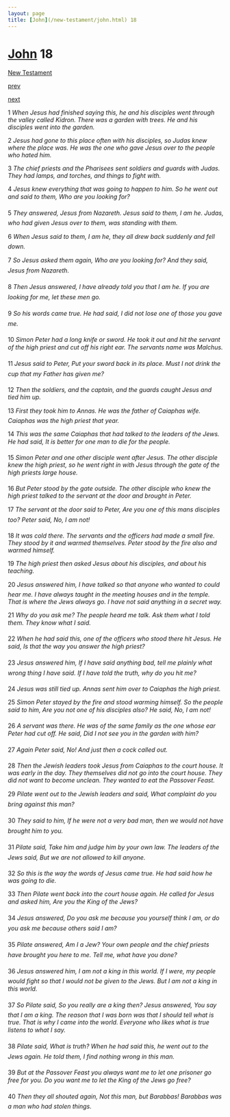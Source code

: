 ```yaml
---
layout: page
title: [John](/new-testament/john.html) 18
---
```


# [John](/new-testament/john.html) 18

[New Testament](/new-testament.html)


[prev](/new-testament/john/john-17.html)


[next](/new-testament/john/john-19.html)

1 _When Jesus had finished saying this, he and his disciples went through the valley called Kidron. There was a garden with trees. He and his disciples went into the garden._

2 _Jesus had gone to this place often with his disciples, so Judas knew where the place was.  He was the one who gave Jesus over to the people who hated him._

3 _The chief priests and the Pharisees sent soldiers and guards with Judas. They had lamps,  and torches, and things to fight with._

4 _Jesus knew everything that was going to happen to him. So he went out and said to them,  Who are you looking for?_

5 _They answered, Jesus from Nazareth. Jesus said to them, I am he. Judas, who had given Jesus over to them, was standing with them._

6 _When Jesus said to them, I am he, they all drew back suddenly and fell down._

7 _So Jesus asked them again, Who are you looking for? And they said, Jesus from Nazareth._

8 _Then Jesus answered, I have already told you that I am he. If you are looking for me, let these men go._

9 _So his words came true. He had said, I did not lose one of those you gave me._

10 _Simon Peter had a long knife or sword. He took it out and hit the servant of the high priest and cut off his right ear. The servants name was Malchus._

11 _Jesus said to Peter, Put your sword back in its place. Must I not drink the cup that my Father has given me?_

12 _Then the soldiers, and the captain, and the guards caught Jesus and tied him up._

13 _First they took him to Annas. He was the father of Caiaphas wife. Caiaphas was the high priest that year._

14 _This was the same Caiaphas that had talked to the leaders of the Jews. He had said, It is better for one man to die for the people._

15 _Simon Peter and one other disciple went after Jesus. The other disciple knew the high priest, so he went right in with Jesus through the gate of the high priests large house._

16 _But Peter stood by the gate outside. The other disciple who knew the high priest talked to the servant at the door and brought in Peter._

17 _The servant at the door said to Peter, Are you one of this mans disciples too? Peter said,  No, I am not!_

18 _It was cold there. The servants and the officers had made a small fire. They stood by it and warmed themselves. Peter stood by the fire also and warmed himself._

19 _The high priest then asked Jesus about his disciples, and about his teaching._

20 _Jesus answered him, I have talked so that anyone who wanted to could hear me. I have always taught in the meeting houses and in the temple. That is where the Jews always go.  I have not said anything in a secret way._

21 _Why do you ask me? The people heard me talk. Ask them what I told them. They know what I said._

22 _When he had said this, one of the officers who stood there hit Jesus. He said, Is that the way you answer the high priest?_

23 _Jesus answered him, If I have said anything bad, tell me plainly what wrong thing I have said. If I have told the truth, why do you hit me?_

24 _Jesus was still tied up. Annas sent him over to Caiaphas the high priest._

25 _Simon Peter stayed by the fire and stood warming himself. So the people said to him,  Are you not one of his disciples also? He said, No, I am not!_

26 _A servant was there. He was of the same family as the one whose ear Peter had cut off.  He said, Did I not see you in the garden with him? _

27 _Again Peter said, No! And just then a cock called out._

28 _Then the Jewish leaders took Jesus from Caiaphas to the court house. It was early in the day. They themselves did not go into the court house. They did not want to become unclean. They wanted to eat the Passover Feast._

29 _Pilate went out to the Jewish leaders and said, What complaint do you bring against this man?_

30 _They said to him, If he were not a very bad man, then we would not have brought him to you._

31 _Pilate said, Take him and judge him by your own law. The leaders of the Jews said,  But we are not allowed to kill anyone._

32 _So this is the way the words of Jesus came true. He had said how he was going to die._

33 _Then Pilate went back into the court house again. He called for Jesus and asked him,  Are you the King of the Jews?_

34 _Jesus answered, Do you ask me because you yourself think I am, or do you ask me because others said I am?_

35 _Pilate answered, Am I a Jew? Your own people and the chief priests have brought you here to me. Tell me, what have you done?_

36 _Jesus answered him, I am not a king in this world. If I were, my people would fight so that I would not be given to the Jews. But I am not a king in this world._

37 _So Pilate said, So you really are a king then? Jesus answered, You say that I am a king. The reason that I was born was that I should tell what is true. That is why I came into the world. Everyone who likes what is true listens to what I say._

38 _Pilate said, What is truth? When he had said this, he went out to the Jews again. He told them, I find nothing wrong in this man._

39 _But at the Passover Feast you always want me to let one prisoner go free for you. Do you want me to let the King of the Jews go free?_

40 _Then they all shouted again, Not this man, but Barabbas! Barabbas was a man who had stolen things._

